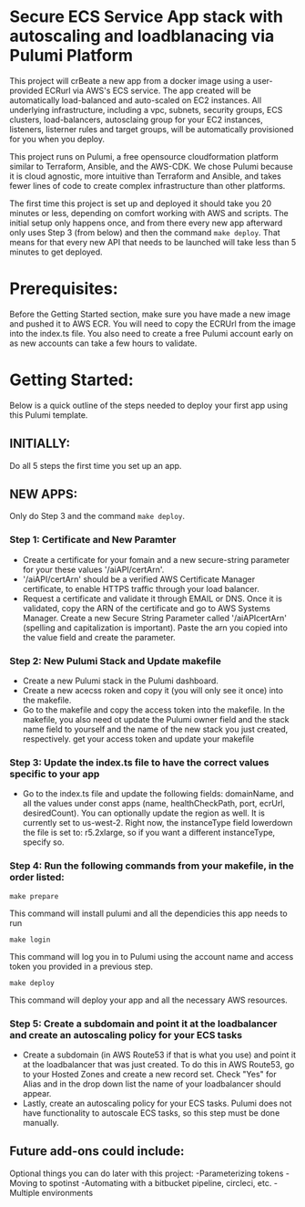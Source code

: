 # Secure ECS Service App stack with autoscaling and loadblanacing via Pulumi Platform

This project will crBeate a new app from a docker image using a user-provided ECRurl via AWS's ECS service.
The app created will be automatically load-balanced and auto-scaled on EC2 instances. All
underlying infrastructure, including a vpc, subnets, security groups, ECS clusters, load-balancers,
autosclaing group for your EC2 instances, listeners, listerner rules and target groups, will be
automatically provisioned for you when you deploy.

This project runs on Pulumi, a free opensource cloudformation platform similar to Terraform,
Ansible, and the AWS-CDK. We chose Pulumi because it is cloud agnostic, more intuitive than Terraform
and Ansible, and takes fewer lines of code to create complex infrastructure than other platforms.

The first time this project is set up and deployed it should take you 20 minutes or less, depending on
comfort working with AWS and scripts. The initial setup only happens once, and from there every new app
afterward only uses Step 3 (from below) and then the command `make deploy`. That means for that every
new API that needs to be launched will take less than 5 minutes to get deployed.

# Prerequisites:
Before the Getting Started section, make sure you have made a new image and pushed it to AWS ECR.
You will need to copy the ECRUrl from the image into the index.ts file. You also need to create a free
Pulumi account early on as new accounts can take a few hours to validate.

# Getting Started:
Below is a quick outline of the steps needed to deploy your first app using this Pulumi template.

## INITIALLY:
Do all 5 steps the first time you set up an app.
## NEW APPS:
Only do Step 3 and the command `make deploy`.

### Step 1: Certificate and New Paramter
- Create a certificate for your fomain and a new secure-string parameter for your these values '/aiAPI/certArn'.
- '/aiAPI/certArn' should be a verified AWS Certificate Manager certificate, to enable HTTPS traffic through your
load balancer.
- Request a certificate and validate it through EMAIL or DNS. Once it is validated, copy the ARN of the
certificate and go to AWS Systems Manager. Create a new Secure String Parameter called '/aiAPIcertArn' (spelling
and capitalization is important). Paste the arn you copied into the value field and create the parameter.

### Step 2: New Pulumi Stack and Update makefile
- Create a new Pulumi stack in the Pulumi dashboard.
- Create a new acecss roken and copy it (you will only see it once) into the makefile.
- Go to the makefile and copy the access token into the makefile. In the makefile, you also need ot update the
Pulumi owner field and the stack name field to yourself and the name of the new stack you just created, respectively.
get your access token and update your makefile

### Step 3: Update the index.ts file to have the correct values specific to your app
- Go to the index.ts file and update the following fields: domainName, and all the values under const apps (name,
healthCheckPath, port, ecrUrl, desiredCount). You can optionally update the region as well. It is currently set to us-west-2.
Right now, the instanceType field lowerdown the file is set to: r5.2xlarge, so if you want a different instanceType, specify so.

### Step 4: Run the following commands from your makefile, in the order listed:
```
make prepare
```
This command will install pulumi and all the dependicies this app needs to run
```
make login
```
This command will log you in to Pulumi using the account name and access token you provided in a previous step. 
```
make deploy
```
This command will deploy your app and all the necessary AWS resources.

### Step 5: Create a subdomain and point it at the loadbalancer and create an autoscaling policy for your ECS tasks
- Create a subdomain (in AWS Route53 if that is what you use) and point it at the loadbalancer that was just created.
To do this in AWS Route53, go to your Hosted Zones and create a new record set. Check "Yes" for Alias and in the drop down
list the name of your loadbalancer should appear.
- Lastly, create an autoscaling policy for your ECS tasks. Pulumi does not have functionality to autoscale ECS tasks, so
this step must be done manually.

## Future add-ons could include:
Optional things you can do later with this project:
    -Parameterizing tokens
    -Moving to spotinst
    -Automating with a bitbucket pipeline, circleci, etc.
    -Multiple environments